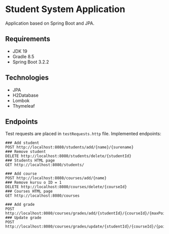 # Student System Application

Application based on Spring Boot and JPA.

## Requirements
- JDK 19
- Gradle 8.5
- Spring Boot 3.2.2

## Technologies
- JPA
- H2Database
- Lombok
- Thymeleaf

## Endpoints
Test requests are placed in `testRequests.http` file.
Implemented endpoints:
```http request
### Add student
POST http://localhost:8080/students/add/{name}/{surename}
### Remove student
DELETE http://localhost:8080/students/delete/{studentId}
### Students HTML page
GET http://localhost:8080/students/

### Add course
POST http://localhost:8080/courses/add/{name}
### Remove kursu o ID = 1
DELETE http://localhost:8080/courses/delete/{courseId}
### Courses HTML page
GET http://localhost:8080/courses

### Add grade
POST http://localhost:8080/courses/grades/add/{studentId}/{courseId}/{maxPoints}
### Update grade
POST http://localhost:8080/courses/grades/update/{studentId}/{courseId}/{points}
```